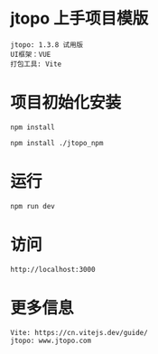 
# jtopo 上手项目模版
    jtopo: 1.3.8 试用版
    UI框架：VUE
    打包工具: Vite

# 项目初始化安装

    npm install

    npm install ./jtopo_npm

# 运行
    npm run dev

# 访问
    http://localhost:3000


# 更多信息
    Vite: https://cn.vitejs.dev/guide/
    jtopo: www.jtopo.com